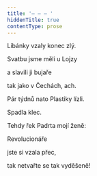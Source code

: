 ```yaml
---
title: '– – – '
hiddenTitle: true
contentType: prose
---
```


Líbánky vzaly konec zlý.

Svatbu jsme měli u Lojzy

a slavili ji bujaře

tak jako v Čechách, ach.

Pár týdnů nato Plastiky lízli.

Spadla klec.

Tehdy řek Padrta mojí ženě:

Revolucionáře

jste si vzala přec,

tak netvařte se tak vyděšeně!
